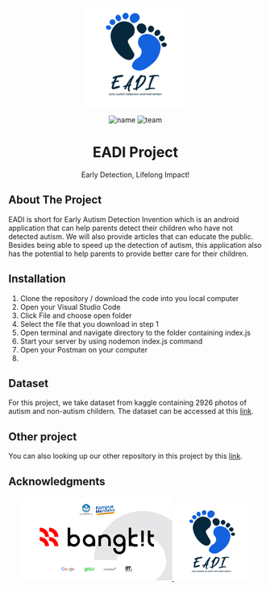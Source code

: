 <!-- PROJECT LOGO -->
<br />
<div align="center">
  <a href="https://github.com/armans28/EADI-Project/tree/main/Cloud%20Computing">
    <img src="Logo EADI-01.png" alt="Logo" width="200" height="200">
  </a>
  
![name](https://img.shields.io/badge/EADI-Project-blue)
![team](https://img.shields.io/badge/Team-C23--PS165-blue)
  
  <h1 align="center">EADI Project</h1>

  <p align="center">
    Early Detection, Lifelong Impact!
    <br />
  </p>
  
</div>

<!-- ABOUT THE PROJECT -->
## About The Project

EADI is short for Early Autism Detection Invention which is an android application that can help parents detect their children who have not detected autism. We will also provide articles that can educate the public. Besides being able to speed up the detection of autism, this application also has the potential to help parents to provide better care for their children.

## Installation
1. Clone the repository / download the code into you local computer
2. Open your Visual Studio Code
3. Click File and choose open folder
4. Select the file that you download in step 1
5. Open terminal and navigate directory to the folder containing index.js
6. Start your server by using nodemon index.js command
7. Open your Postman on your computer
8. 

## Dataset
For this project, we take dataset from kaggle containing 2926 photos of autism and non-autism childern. The dataset can be accessed at this [link](https://github.com/armans28/EADI-Project/tree/main/Machine%20Learning%20Checklist/Dataset).

## Other project
You can also looking up our other repository in this project by this [link](https://github.com/armans28/EADI-Project/tree/main/Machine%20Learning%20Checklist/Dataset).

## Acknowledgments
<!-- LOGO BANGKIT AND EADI-->
<div align="center">
  <a href="https://github.com/armans28/EADI-Project/tree/main/Cloud%20Computing">
    <img src="BANGKIT LOGO.png" alt="Logo" width="299" height="168">
  </a>
  <a href="https://github.com/armans28/EADI-Project/tree/main/Cloud%20Computing">
    <img src="Logo EADI-01.png" alt="Logo" width="150" height="150">
  </a>

